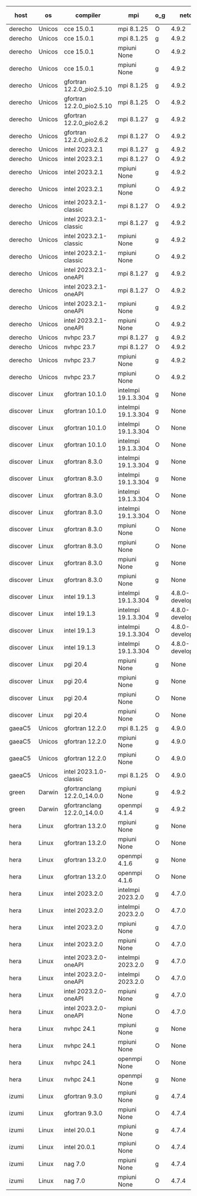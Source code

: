 

| host     | os       | compiler                              | mpi                      | o_g        | netcdf        | build       | u_pass          | u_fail          | s_pass            | s_fail            | e_pass             | e_fail             | nuopc_pass       | nuopc_fail       | artifacts link          |
|----------|----------|---------------------------------------|--------------------------|------------|---------------|-------------|-----------------|-----------------|-------------------|-------------------|--------------------|--------------------|------------------|------------------|-------------------------|
| derecho | Unicos | cce 15.0.1 | mpi 8.1.25  | O | 4.9.2  | PASS | 14055 | 78 | 50 | 0 | 81 | 0 | 51 | 0 | <a href="https://github.com/esmf-org/esmf-test-artifacts/tree/cbb56d0fdf349614bf9aa23c1ccb7e606ec795c9/develop/cce/15.0.1/O/mpi/8.1.25" target="_blank">cbb56d0</a> | 
| derecho | Unicos | cce 15.0.1 | mpi 8.1.25  | g | 4.9.2  | PASS | 14057 | 76 | 50 | 0 | 81 | 0 | 51 | 0 | <a href="https://github.com/esmf-org/esmf-test-artifacts/tree/4d4b8eb4b4d4878ffd4a72d9e1eaee00ba2cb41d/develop/cce/15.0.1/g/mpi/8.1.25" target="_blank">4d4b8eb</a> | 
| derecho | Unicos | cce 15.0.1 | mpiuni None  | O | 4.9.2  | PASS | 12230 | 235 | 8 | 0 | 44 | 0 | None | None | <a href="https://github.com/esmf-org/esmf-test-artifacts/tree/7727a344db05a4859da2836a353b84e075c6b6b1/develop/cce/15.0.1/O/mpiuni/None" target="_blank">7727a34</a> | 
| derecho | Unicos | cce 15.0.1 | mpiuni None  | g | 4.9.2  | PASS | 12389 | 76 | 8 | 0 | 44 | 0 | None | None | <a href="https://github.com/esmf-org/esmf-test-artifacts/tree/f989644b138025f6d8cc5dfdb14af04d65981a1e/develop/cce/15.0.1/g/mpiuni/None" target="_blank">f989644</a> | 
| derecho | Unicos | gfortran 12.2.0_pio2.5.10 | mpi 8.1.25  | g | 4.9.2  | PASS | 14133 | 0 | 50 | 0 | 81 | 0 | 51 | 0 | <a href="https://github.com/esmf-org/esmf-test-artifacts/tree/66b19547d31e3183cda428ab15a31ad58e77c389/develop/gfortran/12.2.0_pio2.5.10/g/mpi/8.1.25" target="_blank">66b1954</a> | 
| derecho | Unicos | gfortran 12.2.0_pio2.5.10 | mpi 8.1.25  | O | 4.9.2  | PASS | 14133 | 0 | 50 | 0 | 81 | 0 | 51 | 0 | <a href="https://github.com/esmf-org/esmf-test-artifacts/tree/490b341131636cce9d0be47c829bb7b9a8ecb3f8/develop/gfortran/12.2.0_pio2.5.10/O/mpi/8.1.25" target="_blank">490b341</a> | 
| derecho | Unicos | gfortran 12.2.0_pio2.6.2 | mpi 8.1.27  | g | 4.9.2  | PASS | 14133 | 0 | 50 | 0 | 81 | 0 | 51 | 0 | <a href="https://github.com/esmf-org/esmf-test-artifacts/tree/070f204d82dfe43471c358377697e9f29d8ba10e/develop/gfortran/12.2.0_pio2.6.2/g/mpi/8.1.27" target="_blank">070f204</a> | 
| derecho | Unicos | gfortran 12.2.0_pio2.6.2 | mpi 8.1.27  | O | 4.9.2  | PASS | 14133 | 0 | 50 | 0 | 81 | 0 | 51 | 0 | <a href="https://github.com/esmf-org/esmf-test-artifacts/tree/015c7d174432f68929061af31a2646885056ef04/develop/gfortran/12.2.0_pio2.6.2/O/mpi/8.1.27" target="_blank">015c7d1</a> | 
| derecho | Unicos | intel 2023.2.1 | mpi 8.1.27  | g | 4.9.2  | PASS | 14133 | 0 | 50 | 0 | 81 | 0 | 51 | 0 | <a href="https://github.com/esmf-org/esmf-test-artifacts/tree/76896a17704b59e5899c7f48154635e03a9eb771/develop/intel/2023.2.1/g/mpi/8.1.27" target="_blank">76896a1</a> | 
| derecho | Unicos | intel 2023.2.1 | mpi 8.1.27  | O | 4.9.2  | PASS | 14133 | 0 | 50 | 0 | 81 | 0 | 51 | 0 | <a href="https://github.com/esmf-org/esmf-test-artifacts/tree/e50191d6daa4cafe13b2b8459ee74e02a347fa38/develop/intel/2023.2.1/O/mpi/8.1.27" target="_blank">e50191d</a> | 
| derecho | Unicos | intel 2023.2.1 | mpiuni None  | g | 4.9.2  | PASS | 12465 | 0 | 8 | 0 | 44 | 0 | None | None | <a href="https://github.com/esmf-org/esmf-test-artifacts/tree/f7bb13776bfa4cda565c4efe1bc246821cf73536/develop/intel/2023.2.1/g/mpiuni/None" target="_blank">f7bb137</a> | 
| derecho | Unicos | intel 2023.2.1 | mpiuni None  | O | 4.9.2  | PASS | 12465 | 0 | 8 | 0 | 44 | 0 | None | None | <a href="https://github.com/esmf-org/esmf-test-artifacts/tree/9529a0250a97b9fb93250d5b448bc190d2406945/develop/intel/2023.2.1/O/mpiuni/None" target="_blank">9529a02</a> | 
| derecho | Unicos | intel 2023.2.1-classic | mpi 8.1.27  | O | 4.9.2  | PASS | 14133 | 0 | 50 | 0 | 81 | 0 | 51 | 0 | <a href="https://github.com/esmf-org/esmf-test-artifacts/tree/3dcb6edc208522d2f8ea5c8caf19d9c67f53417b/develop/intel/2023.2.1-classic/O/mpi/8.1.27" target="_blank">3dcb6ed</a> | 
| derecho | Unicos | intel 2023.2.1-classic | mpi 8.1.27  | g | 4.9.2  | PASS | 14133 | 0 | 50 | 0 | 81 | 0 | 51 | 0 | <a href="https://github.com/esmf-org/esmf-test-artifacts/tree/b084af8b5b8374406deea352bf94370960240bd8/develop/intel/2023.2.1-classic/g/mpi/8.1.27" target="_blank">b084af8</a> | 
| derecho | Unicos | intel 2023.2.1-classic | mpiuni None  | g | 4.9.2  | PASS | 12465 | 0 | 8 | 0 | 44 | 0 | None | None | <a href="https://github.com/esmf-org/esmf-test-artifacts/tree/895594fb76a145238a306a4840788572c0d363ca/develop/intel/2023.2.1-classic/g/mpiuni/None" target="_blank">895594f</a> | 
| derecho | Unicos | intel 2023.2.1-classic | mpiuni None  | O | 4.9.2  | PASS | 12465 | 0 | 8 | 0 | 44 | 0 | None | None | <a href="https://github.com/esmf-org/esmf-test-artifacts/tree/e1e46ab6f30648ed2d0b1e2cfd0d307cbf1efa68/develop/intel/2023.2.1-classic/O/mpiuni/None" target="_blank">e1e46ab</a> | 
| derecho | Unicos | intel 2023.2.1-oneAPI | mpi 8.1.27  | g | 4.9.2  | PASS | 14133 | 0 | 50 | 0 | 81 | 0 | 51 | 0 | <a href="https://github.com/esmf-org/esmf-test-artifacts/tree/77734f2889e1be7463b8a989df40316d706e1dc9/develop/intel/2023.2.1-oneAPI/g/mpi/8.1.27" target="_blank">77734f2</a> | 
| derecho | Unicos | intel 2023.2.1-oneAPI | mpi 8.1.27  | O | 4.9.2  | PASS | 14133 | 0 | 49 | 1 | 81 | 0 | 51 | 0 | <a href="https://github.com/esmf-org/esmf-test-artifacts/tree/c6042c48dc57a279752c53785ac30f38c07219b6/develop/intel/2023.2.1-oneAPI/O/mpi/8.1.27" target="_blank">c6042c4</a> | 
| derecho | Unicos | intel 2023.2.1-oneAPI | mpiuni None  | g | 4.9.2  | PASS | 12465 | 0 | 8 | 0 | 44 | 0 | None | None | <a href="https://github.com/esmf-org/esmf-test-artifacts/tree/7a6a7bb4481685ff8b33055b31f20f075d428c63/develop/intel/2023.2.1-oneAPI/g/mpiuni/None" target="_blank">7a6a7bb</a> | 
| derecho | Unicos | intel 2023.2.1-oneAPI | mpiuni None  | O | 4.9.2  | PASS | 12465 | 0 | 8 | 0 | 44 | 0 | None | None | <a href="https://github.com/esmf-org/esmf-test-artifacts/tree/5a680c6f837a528e682391f8bd176d725f406b06/develop/intel/2023.2.1-oneAPI/O/mpiuni/None" target="_blank">5a680c6</a> | 
| derecho | Unicos | nvhpc 23.7 | mpi 8.1.27  | g | 4.9.2  | PASS | 14133 | 0 | 50 | 0 | 81 | 0 | 51 | 0 | <a href="https://github.com/esmf-org/esmf-test-artifacts/tree/259915f4922f8c385b248faeae2c44c3b6c876c7/develop/nvhpc/23.7/g/mpi/8.1.27" target="_blank">259915f</a> | 
| derecho | Unicos | nvhpc 23.7 | mpi 8.1.27  | O | 4.9.2  | PASS | 14133 | 0 | 50 | 0 | 81 | 0 | 51 | 0 | <a href="https://github.com/esmf-org/esmf-test-artifacts/tree/2931164fd9731cfa563f1eb9a1757923213f2119/develop/nvhpc/23.7/O/mpi/8.1.27" target="_blank">2931164</a> | 
| derecho | Unicos | nvhpc 23.7 | mpiuni None  | g | 4.9.2  | PASS | 12465 | 0 | 8 | 0 | 44 | 0 | None | None | <a href="https://github.com/esmf-org/esmf-test-artifacts/tree/ad55ef33d70a9359ddf4bfc932dcccd23e19d83f/develop/nvhpc/23.7/g/mpiuni/None" target="_blank">ad55ef3</a> | 
| derecho | Unicos | nvhpc 23.7 | mpiuni None  | O | 4.9.2  | PASS | 12465 | 0 | 8 | 0 | 44 | 0 | None | None | <a href="https://github.com/esmf-org/esmf-test-artifacts/tree/e7261fbb23cb2ff267589549a0bf79c6e1a4e8c4/develop/nvhpc/23.7/O/mpiuni/None" target="_blank">e7261fb</a> | 
| discover | Linux | gfortran 10.1.0 | intelmpi 19.1.3.304  | g | None  | PASS | 14118 | 15 | 50 | 0 | 81 | 0 | 51 | 0 | <a href="https://github.com/esmf-org/esmf-test-artifacts/tree/2426229a054934225a75bccec267ba1dce7f16ce/develop/gfortran/10.1.0/g/intelmpi/19.1.3.304" target="_blank">2426229</a> | 
| discover | Linux | gfortran 10.1.0 | intelmpi 19.1.3.304  | g | None  | PASS | 14118 | 15 | 50 | 0 | 81 | 0 | 51 | 0 | <a href="https://github.com/esmf-org/esmf-test-artifacts/tree/59f1321415da1735e21f4bf5d3cd1164c9ae570a/develop/gfortran/10.1.0/g/intelmpi/19.1.3.304" target="_blank">59f1321</a> | 
| discover | Linux | gfortran 10.1.0 | intelmpi 19.1.3.304  | O | None  | PASS | 14118 | 15 | 50 | 0 | 81 | 0 | 51 | 0 | <a href="https://github.com/esmf-org/esmf-test-artifacts/tree/5344049e8b5faa897da029007e5e1bead4fd28a7/develop/gfortran/10.1.0/O/intelmpi/19.1.3.304" target="_blank">5344049</a> | 
| discover | Linux | gfortran 10.1.0 | intelmpi 19.1.3.304  | O | None  | PASS | 14118 | 15 | 50 | 0 | 81 | 0 | 51 | 0 | <a href="https://github.com/esmf-org/esmf-test-artifacts/tree/487c4e8f3b507ff872736119ea3c386cd3b8869e/develop/gfortran/10.1.0/O/intelmpi/19.1.3.304" target="_blank">487c4e8</a> | 
| discover | Linux | gfortran 8.3.0 | intelmpi 19.1.3.304  | g | None  | PASS | 14118 | 15 | 50 | 0 | 81 | 0 | 51 | 0 | <a href="https://github.com/esmf-org/esmf-test-artifacts/tree/e13f42ecfc67924f970304f67fef201ccd3f2ee8/develop/gfortran/8.3.0/g/intelmpi/19.1.3.304" target="_blank">e13f42e</a> | 
| discover | Linux | gfortran 8.3.0 | intelmpi 19.1.3.304  | g | None  | PASS | 14118 | 15 | 50 | 0 | 81 | 0 | 51 | 0 | <a href="https://github.com/esmf-org/esmf-test-artifacts/tree/81848b1be7c88205d9394a125bdc826ca92eae8c/develop/gfortran/8.3.0/g/intelmpi/19.1.3.304" target="_blank">81848b1</a> | 
| discover | Linux | gfortran 8.3.0 | intelmpi 19.1.3.304  | O | None  | PASS | 14118 | 15 | 50 | 0 | 81 | 0 | 51 | 0 | <a href="https://github.com/esmf-org/esmf-test-artifacts/tree/a35a61058b672f9341aaec02db0b5e8f23baf3b3/develop/gfortran/8.3.0/O/intelmpi/19.1.3.304" target="_blank">a35a610</a> | 
| discover | Linux | gfortran 8.3.0 | intelmpi 19.1.3.304  | O | None  | PASS | 14118 | 15 | 50 | 0 | 81 | 0 | 51 | 0 | <a href="https://github.com/esmf-org/esmf-test-artifacts/tree/cc96f2c8d9b70baadc8fa61010be3b86a9fdfc23/develop/gfortran/8.3.0/O/intelmpi/19.1.3.304" target="_blank">cc96f2c</a> | 
| discover | Linux | gfortran 8.3.0 | mpiuni None  | O | None  | PASS | 12465 | 0 | 8 | 0 | 44 | 0 | None | None | <a href="https://github.com/esmf-org/esmf-test-artifacts/tree/eb96126850b2f7332e167e944c3b452d10880c7d/develop/gfortran/8.3.0/O/mpiuni/None" target="_blank">eb96126</a> | 
| discover | Linux | gfortran 8.3.0 | mpiuni None  | O | None  | PASS | 12465 | 0 | 8 | 0 | 44 | 0 | None | None | <a href="https://github.com/esmf-org/esmf-test-artifacts/tree/e2efbce752562c119867fcf0f19930ecc5a076dd/develop/gfortran/8.3.0/O/mpiuni/None" target="_blank">e2efbce</a> | 
| discover | Linux | gfortran 8.3.0 | mpiuni None  | g | None  | PASS | 12465 | 0 | 8 | 0 | 44 | 0 | None | None | <a href="https://github.com/esmf-org/esmf-test-artifacts/tree/fdfc0bfd474adb4c2659226eb287f1bef25bf971/develop/gfortran/8.3.0/g/mpiuni/None" target="_blank">fdfc0bf</a> | 
| discover | Linux | gfortran 8.3.0 | mpiuni None  | g | None  | PASS | 12465 | 0 | 8 | 0 | 44 | 0 | None | None | <a href="https://github.com/esmf-org/esmf-test-artifacts/tree/067862d80e0d6ff8297abd77fba4b62bbbd2897a/develop/gfortran/8.3.0/g/mpiuni/None" target="_blank">067862d</a> | 
| discover | Linux | intel 19.1.3 | intelmpi 19.1.3.304  | g | 4.8.0-development  | PASS | 14133 | 0 | 50 | 0 | 81 | 0 | 51 | 0 | <a href="https://github.com/esmf-org/esmf-test-artifacts/tree/d011b3b1903915985f05c5a544b6e9ab91a2ae4c/develop/intel/19.1.3/g/intelmpi/19.1.3.304" target="_blank">d011b3b</a> | 
| discover | Linux | intel 19.1.3 | intelmpi 19.1.3.304  | g | 4.8.0-development  | PASS | 14133 | 0 | 50 | 0 | 81 | 0 | 51 | 0 | <a href="https://github.com/esmf-org/esmf-test-artifacts/tree/5d5bc56aaa9cc6e5be4ba013796ae95afc460abf/develop/intel/19.1.3/g/intelmpi/19.1.3.304" target="_blank">5d5bc56</a> | 
| discover | Linux | intel 19.1.3 | intelmpi 19.1.3.304  | O | 4.8.0-development  | PASS | 14133 | 0 | 50 | 0 | 81 | 0 | 51 | 0 | <a href="https://github.com/esmf-org/esmf-test-artifacts/tree/dcd0caea8074fde37f61ed2e253a504f6037786d/develop/intel/19.1.3/O/intelmpi/19.1.3.304" target="_blank">dcd0cae</a> | 
| discover | Linux | intel 19.1.3 | intelmpi 19.1.3.304  | O | 4.8.0-development  | PASS | 14133 | 0 | 50 | 0 | 81 | 0 | 51 | 0 | <a href="https://github.com/esmf-org/esmf-test-artifacts/tree/318c029e2382f99c8475b748376cb5cdb615b2b7/develop/intel/19.1.3/O/intelmpi/19.1.3.304" target="_blank">318c029</a> | 
| discover | Linux | pgi 20.4 | mpiuni None  | g | None  | PASS | 12465 | 0 | 8 | 0 | 44 | 0 | None | None | <a href="https://github.com/esmf-org/esmf-test-artifacts/tree/25716c37a7495dcf6725d2e4e6a0795f8427ac36/develop/pgi/20.4/g/mpiuni/None" target="_blank">25716c3</a> | 
| discover | Linux | pgi 20.4 | mpiuni None  | g | None  | PASS | None | None | None | None | None | None | None | None | <a href="https://github.com/esmf-org/esmf-test-artifacts/tree/6292230806ab0507311a302dc1abc18ab5e5ca4e/develop/pgi/20.4/g/mpiuni/None" target="_blank">6292230</a> | 
| discover | Linux | pgi 20.4 | mpiuni None  | O | None  | PASS | 12465 | 0 | 8 | 0 | 44 | 0 | None | None | <a href="https://github.com/esmf-org/esmf-test-artifacts/tree/22e07366e2cfec4082c88721a6487140dabb579e/develop/pgi/20.4/O/mpiuni/None" target="_blank">22e0736</a> | 
| discover | Linux | pgi 20.4 | mpiuni None  | O | None  | PASS | None | None | None | None | None | None | None | None | <a href="https://github.com/esmf-org/esmf-test-artifacts/tree/5b61948b0f0a9db3b8191940e1d542a8135e4de5/develop/pgi/20.4/O/mpiuni/None" target="_blank">5b61948</a> | 
| gaeaC5 | Unicos | gfortran 12.2.0 | mpi 8.1.25  | g | 4.9.0  | PASS | None | None | None | None | None | None | None | None | <a href="https://github.com/esmf-org/esmf-test-artifacts/tree/05bfe645945f6edeaab3fd3b9d869e57a8bd4260/develop/gfortran/12.2.0/g/mpi/8.1.25" target="_blank">05bfe64</a> | 
| gaeaC5 | Unicos | gfortran 12.2.0 | mpiuni None  | g | 4.9.0  | PASS | 12465 | 0 | 8 | 0 | 44 | 0 | None | None | <a href="https://github.com/esmf-org/esmf-test-artifacts/tree/caf1aeaa2ae964be19222fddd6f68e59236223b5/develop/gfortran/12.2.0/g/mpiuni/None" target="_blank">caf1aea</a> | 
| gaeaC5 | Unicos | gfortran 12.2.0 | mpiuni None  | O | 4.9.0  | PASS | 12465 | 0 | 8 | 0 | 44 | 0 | None | None | <a href="https://github.com/esmf-org/esmf-test-artifacts/tree/0768707cc0c55331887e3dbe7e72aac37805ac8d/develop/gfortran/12.2.0/O/mpiuni/None" target="_blank">0768707</a> | 
| gaeaC5 | Unicos | intel 2023.1.0-classic | mpi 8.1.25  | O | 4.9.0  | PASS | 14133 | 0 | 50 | 0 | 81 | 0 | 51 | 0 | <a href="https://github.com/esmf-org/esmf-test-artifacts/tree/8128914165ac13a3dad0c9649ea2ccb4c0303f54/develop/intel/2023.1.0-classic/O/mpi/8.1.25" target="_blank">8128914</a> | 
| green | Darwin | gfortranclang 12.2.0_14.0.0 | mpiuni None  | g | 4.9.2  | PASS | 12465 | 0 | 8 | 0 | 44 | 0 | None | None | <a href="https://github.com/esmf-org/esmf-test-artifacts/tree/29494a3b5c036ec091146ac56ff2d7883b2c49bc/develop/gfortranclang/12.2.0_14.0.0/g/mpiuni/None" target="_blank">29494a3</a> | 
| green | Darwin | gfortranclang 12.2.0_14.0.0 | openmpi 4.1.4  | g | 4.9.2  | PASS | 14133 | 0 | 50 | 0 | 81 | 0 | 51 | 0 | <a href="https://github.com/esmf-org/esmf-test-artifacts/tree/f6ae95294ef4af81c9abf29bbd2f7549840ba53d/develop/gfortranclang/12.2.0_14.0.0/g/openmpi/4.1.4" target="_blank">f6ae952</a> | 
| hera | Linux | gfortran 13.2.0 | mpiuni None  | g | None  | PASS | 12465 | 0 | 8 | 0 | 44 | 0 | None | None | <a href="https://github.com/esmf-org/esmf-test-artifacts/tree/ef5ff03f8a633a4ecdda2bdf2a81499529046dc7/develop/gfortran/13.2.0/g/mpiuni/None" target="_blank">ef5ff03</a> | 
| hera | Linux | gfortran 13.2.0 | mpiuni None  | O | None  | PASS | 12465 | 0 | 8 | 0 | 44 | 0 | None | None | <a href="https://github.com/esmf-org/esmf-test-artifacts/tree/03bf43f37639c34abd520babdbc010c9d90c9b6d/develop/gfortran/13.2.0/O/mpiuni/None" target="_blank">03bf43f</a> | 
| hera | Linux | gfortran 13.2.0 | openmpi 4.1.6  | g | None  | PASS | 14133 | 0 | 50 | 0 | 81 | 0 | 51 | 0 | <a href="https://github.com/esmf-org/esmf-test-artifacts/tree/7b2ee4b588c41d4b233c2153bb41abaff2a58d0f/develop/gfortran/13.2.0/g/openmpi/4.1.6" target="_blank">7b2ee4b</a> | 
| hera | Linux | gfortran 13.2.0 | openmpi 4.1.6  | O | None  | PASS | 14133 | 0 | 50 | 0 | 81 | 0 | 51 | 0 | <a href="https://github.com/esmf-org/esmf-test-artifacts/tree/a59785fc490acf8e4f29a375f62d918b0df9c9c8/develop/gfortran/13.2.0/O/openmpi/4.1.6" target="_blank">a59785f</a> | 
| hera | Linux | intel 2023.2.0 | intelmpi 2023.2.0  | g | 4.7.0  | PASS | 14133 | 0 | 50 | 0 | 81 | 0 | 51 | 0 | <a href="https://github.com/esmf-org/esmf-test-artifacts/tree/c69d2d36e86a81d02cf3a319cc2d5fbc757c0d07/develop/intel/2023.2.0/g/intelmpi/2023.2.0" target="_blank">c69d2d3</a> | 
| hera | Linux | intel 2023.2.0 | intelmpi 2023.2.0  | O | 4.7.0  | PASS | 14133 | 0 | 50 | 0 | 81 | 0 | 51 | 0 | <a href="https://github.com/esmf-org/esmf-test-artifacts/tree/d6e938cc6d388e127650c0de14f82f1222b5bb0a/develop/intel/2023.2.0/O/intelmpi/2023.2.0" target="_blank">d6e938c</a> | 
| hera | Linux | intel 2023.2.0 | mpiuni None  | g | 4.7.0  | PASS | 12465 | 0 | 8 | 0 | 44 | 0 | None | None | <a href="https://github.com/esmf-org/esmf-test-artifacts/tree/7bfb428c377018f4f537dc2da5db24f0905b9fb3/develop/intel/2023.2.0/g/mpiuni/None" target="_blank">7bfb428</a> | 
| hera | Linux | intel 2023.2.0 | mpiuni None  | O | 4.7.0  | PASS | 12465 | 0 | 8 | 0 | 44 | 0 | None | None | <a href="https://github.com/esmf-org/esmf-test-artifacts/tree/e6b8a247ca4ab8ec27258d7f773ef79878134a2e/develop/intel/2023.2.0/O/mpiuni/None" target="_blank">e6b8a24</a> | 
| hera | Linux | intel 2023.2.0-oneAPI | intelmpi 2023.2.0  | g | 4.7.0  | PASS | 14133 | 0 | 50 | 0 | 81 | 0 | 51 | 0 | <a href="https://github.com/esmf-org/esmf-test-artifacts/tree/8703631d0314df31786bc52dbc06283af29d0e03/develop/intel/2023.2.0-oneAPI/g/intelmpi/2023.2.0" target="_blank">8703631</a> | 
| hera | Linux | intel 2023.2.0-oneAPI | intelmpi 2023.2.0  | O | 4.7.0  | PASS | 14133 | 0 | 49 | 1 | 81 | 0 | 51 | 0 | <a href="https://github.com/esmf-org/esmf-test-artifacts/tree/d37171d3bfa42f8694a2f89260e7d55981515c8e/develop/intel/2023.2.0-oneAPI/O/intelmpi/2023.2.0" target="_blank">d37171d</a> | 
| hera | Linux | intel 2023.2.0-oneAPI | mpiuni None  | g | 4.7.0  | PASS | 12465 | 0 | 8 | 0 | 44 | 0 | None | None | <a href="https://github.com/esmf-org/esmf-test-artifacts/tree/252efe8cc44148339fdd54ec17a20ac1a967b09d/develop/intel/2023.2.0-oneAPI/g/mpiuni/None" target="_blank">252efe8</a> | 
| hera | Linux | intel 2023.2.0-oneAPI | mpiuni None  | O | 4.7.0  | PASS | None | None | None | None | None | None | None | None | <a href="https://github.com/esmf-org/esmf-test-artifacts/tree/896f7d05816af47f7082fbe140982b40462a7920/develop/intel/2023.2.0-oneAPI/O/mpiuni/None" target="_blank">896f7d0</a> | 
| hera | Linux | nvhpc 24.1 | mpiuni None  | g | None  | PASS | 12465 | 0 | 8 | 0 | 44 | 0 | None | None | <a href="https://github.com/esmf-org/esmf-test-artifacts/tree/fde6a5d37132fd2c881d2ec1a987dc3fb65dba68/develop/nvhpc/24.1/g/mpiuni/None" target="_blank">fde6a5d</a> | 
| hera | Linux | nvhpc 24.1 | mpiuni None  | O | None  | PASS | 12465 | 0 | 8 | 0 | 44 | 0 | None | None | <a href="https://github.com/esmf-org/esmf-test-artifacts/tree/29e9dfece79dbd339c655498a26ef04e8ba1d6bf/develop/nvhpc/24.1/O/mpiuni/None" target="_blank">29e9dfe</a> | 
| hera | Linux | nvhpc 24.1 | openmpi None  | O | None  | PASS | 14133 | 0 | 50 | 0 | 81 | 0 | 51 | 0 | <a href="https://github.com/esmf-org/esmf-test-artifacts/tree/742a4e4de336ccc9bc15dcd9a94abaedab2fedc4/develop/nvhpc/24.1/O/openmpi/None" target="_blank">742a4e4</a> | 
| hera | Linux | nvhpc 24.1 | openmpi None  | g | None  | PASS | None | None | None | None | None | None | None | None | <a href="https://github.com/esmf-org/esmf-test-artifacts/tree/0a80f2dae95e13bd30d599349ff0c3720180e40c/develop/nvhpc/24.1/g/openmpi/None" target="_blank">0a80f2d</a> | 
| izumi | Linux | gfortran 9.3.0 | mpiuni None  | g | 4.7.4  | PASS | 12465 | 0 | 8 | 0 | 44 | 0 | None | None | <a href="https://github.com/esmf-org/esmf-test-artifacts/tree/988d6d2b72544df9854cf20037babe8ad5a82eee/develop/gfortran/9.3.0/g/mpiuni/None" target="_blank">988d6d2</a> | 
| izumi | Linux | gfortran 9.3.0 | mpiuni None  | O | 4.7.4  | PASS | 12465 | 0 | 8 | 0 | 44 | 0 | None | None | <a href="https://github.com/esmf-org/esmf-test-artifacts/tree/701ec49c55b94b9a3b3e9ad894046688cfe9e65c/develop/gfortran/9.3.0/O/mpiuni/None" target="_blank">701ec49</a> | 
| izumi | Linux | intel 20.0.1 | mpiuni None  | g | 4.7.4  | PASS | 12465 | 0 | 8 | 0 | 44 | 0 | None | None | <a href="https://github.com/esmf-org/esmf-test-artifacts/tree/0e7cc7738643a39cdd259060ab2b843e2b361d73/develop/intel/20.0.1/g/mpiuni/None" target="_blank">0e7cc77</a> | 
| izumi | Linux | intel 20.0.1 | mpiuni None  | O | 4.7.4  | PASS | 12465 | 0 | 8 | 0 | 44 | 0 | None | None | <a href="https://github.com/esmf-org/esmf-test-artifacts/tree/935479354db6a68b519eacc568dd8bec806a2473/develop/intel/20.0.1/O/mpiuni/None" target="_blank">9354793</a> | 
| izumi | Linux | nag 7.0 | mpiuni None  | g | 4.7.4  | PASS | 12465 | 0 | 8 | 0 | 44 | 0 | None | None | <a href="https://github.com/esmf-org/esmf-test-artifacts/tree/58e314bdc9ecd87a13995fabb2408ef144ff0410/develop/nag/7.0/g/mpiuni/None" target="_blank">58e314b</a> | 
| izumi | Linux | nag 7.0 | mpiuni None  | O | 4.7.4  | PASS | 12465 | 0 | 8 | 0 | 44 | 0 | None | None | <a href="https://github.com/esmf-org/esmf-test-artifacts/tree/2f8237e3cf7f8ad380f4f8cd8044e8e6dcd73fb8/develop/nag/7.0/O/mpiuni/None" target="_blank">2f8237e</a> | 
